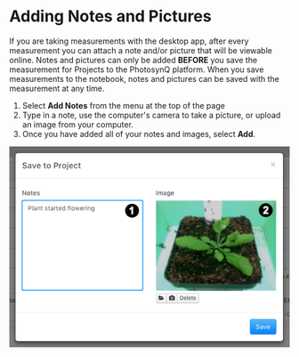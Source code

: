 # Adding Notes and Pictures

If you are taking measurements with the desktop app, after every measurement you can attach a note and/or picture that will be viewable online. Notes and pictures can only be added **BEFORE** you save the measurement for Projects to the PhotosynQ platform. When you save measurements to the notebook, notes and pictures can be saved with the measurement at any time.

1. Select **Add Notes** from the menu at the top of the page
2. Type in a note, use the computer's camera to take a picture, or upload an image from your computer.
3. Once you have added all of your notes and images, select **Add**.

![Adding Desktop Notes (1) and Pictures (2)](./images/notes.png)
